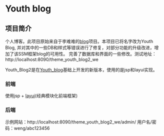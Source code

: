 # Youth blog

## 项目简介
   个人博客。此项目原始来自于李难难的[blog](https://github.com/754594774/blog)项目。本项目已将名字改为Youth Blog, 并对其中的一些DB和样式等错误进行了修复，对部分功能的升级改进，增加了该SSM框架blog的可用性。
   完善了数据库和界面的一些修改。测试地址：http://localhost:8090/theme_youth_blog2_we

   Youth_Blog2是在[Youth_blog](https://github.com/MutiYouth/YOUTH_BLOG)基础上开发的新版本，使用的是jsp和layui实现。

### 前端
   使用jsp + [layui](http://www.layui.com)(经典模块化前端框架)
    
### 后端
   示例网站：http://localhost:8090/theme_youth_blog2_we/admin/ 
   用户名/密码：weng/abc123456

